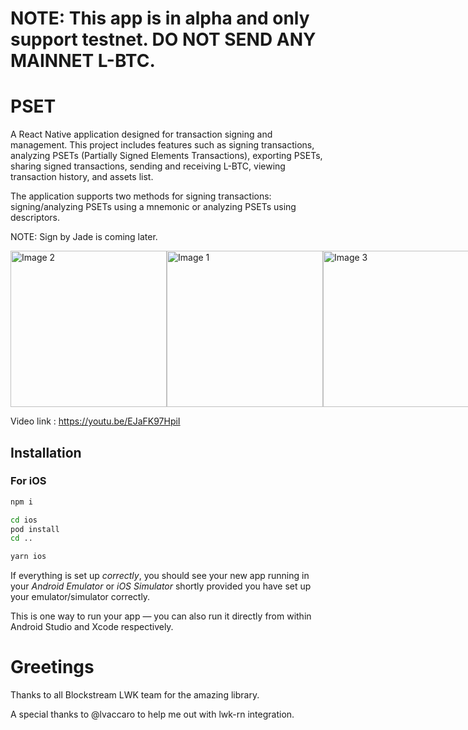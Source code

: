 # NOTE: This app is in alpha and only support testnet. DO NOT SEND ANY MAINNET L-BTC.

# PSET

A React Native application designed for transaction signing and management. This project includes features such as signing transactions, analyzing PSETs (Partially Signed Elements Transactions), exporting PSETs, sharing signed transactions, sending and receiving L-BTC, viewing transaction history, and assets list.

The application supports two methods for signing transactions: signing/analyzing PSETs using a mnemonic or analyzing PSETs using descriptors.

NOTE: Sign by Jade is coming later.

<div style="display: flex; align :center; justify-content: space-around;">
  <img src="https://github.com/user-attachments/assets/19ba5e75-b87b-46c9-8e9d-f1a930a8e420" alt="Image 2" width="250" />
  
  <img src="https://github.com/user-attachments/assets/8a305257-5b4b-4ecc-bfcc-002ffccf02c8" alt="Image 1" width="250" />
  
  <img src="https://github.com/user-attachments/assets/5f98f709-5f09-40b5-bd08-15a425d95271" alt="Image 3" width="250" />
</div>

Video link : https://youtu.be/EJaFK97HpiI

## Installation

### For iOS

```bash
npm i

cd ios
pod install
cd ..

yarn ios
```

If everything is set up _correctly_, you should see your new app running in your _Android Emulator_ or _iOS Simulator_ shortly provided you have set up your emulator/simulator correctly.

This is one way to run your app — you can also run it directly from within Android Studio and Xcode respectively.

# Greetings

Thanks to all Blockstream LWK team for the amazing library.

A special thanks to @lvaccaro to help me out with lwk-rn integration.


